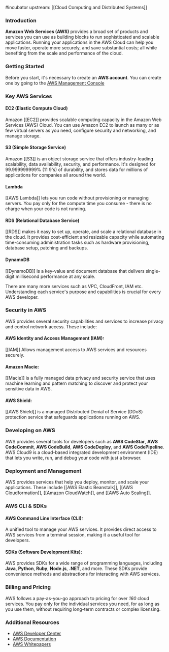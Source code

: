 #incubator 
upstream: [[Cloud Computing and Distributed Systems]]

### Introduction 

**Amazon Web Services (AWS)** provides a broad set of products and services you can use as building blocks to run sophisticated and scalable applications. Running your applications in the AWS Cloud can help you move faster, operate more securely, and save substantial costs; all while benefiting from the scale and performance of the cloud.

### Getting Started <a name="getting-started"></a>

Before you start, it's necessary to create an **AWS account**. You can create one by going to the [AWS Management Console](https://aws.amazon.com/console/)

### Key AWS Services <a name="key-aws-services"></a>

#### EC2 (Elastic Compute Cloud)
Amazon [[EC2]] provides scalable computing capacity in the Amazon Web Services (AWS) Cloud. You can use Amazon EC2 to launch as many or as few virtual servers as you need, configure security and networking, and manage storage.

#### S3 (Simple Storage Service)
Amazon [[S3]] is an object storage service that offers industry-leading scalability, data availability, security, and performance. It's designed for 99.999999999% (11 9's) of durability, and stores data for millions of applications for companies all around the world.

#### Lambda
[[AWS Lambda]] lets you run code without provisioning or managing servers. You pay only for the compute time you consume - there is no charge when your code is not running.

#### RDS (Relational Database Service)
[[RDS]] makes it easy to set up, operate, and scale a relational database in the cloud. It provides cost-efficient and resizable capacity while automating time-consuming administration tasks such as hardware provisioning, database setup, patching and backups.

#### DynamoDB
[[DynamoDB]] is a key-value and document database that delivers single-digit millisecond performance at any scale.

There are many more services such as VPC, CloudFront, IAM etc. Understanding each service's purpose and capabilities is crucial for every AWS developer.

### Security in AWS <a name="security-in-aws"></a>

AWS provides several security capabilities and services to increase privacy and control network access. These include:

#### **AWS Identity and Access Management (IAM)**:
[[IAM]] Allows management access to AWS services and resources securely. 

#### **Amazon Macie**:
[[Macie]] is a fully managed data privacy and security service that uses machine learning and pattern matching to discover and protect your sensitive data in AWS.

#### **AWS Shield**: 
[[AWS Shield]] is a managed Distributed Denial of Service (DDoS) protection service that safeguards applications running on AWS.

### Developing on AWS <a name="developing-on-aws"></a>

AWS provides several tools for developers such as **AWS CodeStar**, **AWS CodeCommit**, **AWS CodeBuild**, **AWS CodeDeploy**, and **AWS CodePipeline**. AWS Cloud9 is a cloud-based integrated development environment (IDE) that lets you write, run, and debug your code with just a browser.

### Deployment and Management <a name="deployment-and-management"></a>

AWS provides services that help you deploy, monitor, and scale your applications. These include [[AWS Elastic Beanstalk]], [[AWS Cloudformation]], [[Amazon CloudWatch]], and [[AWS Auto Scaling]].

### AWS CLI & SDKs <a name="aws-cli-sdks"></a>


#### **AWS Command Line Interface (CLI)**: 
A unified tool to manage your AWS services. It provides direct access to AWS services from a terminal session, making it a useful tool for developers.

#### **SDKs (Software Development Kits)**: 
AWS provides SDKs for a wide range of programming languages, including **Java**, **Python**, **Ruby**, **Node.js**, **.NET**, and more. These SDKs provide convenience methods and abstractions for interacting with AWS services.

### Billing and Pricing <a name="billing-and-pricing"></a>

AWS follows a pay-as-you-go approach to pricing for over *160* cloud services. You pay only for the individual services you need, for as long as you use them, without requiring long-term contracts or complex licensing.

### Additional Resources <a name="additional-resources"></a>

- [AWS Developer Center](https://aws.amazon.com/developer/)
- [AWS Documentation](https://aws.amazon.com/documentation/)
- [AWS Whitepapers](https://aws.amazon.com/whitepapers/)
